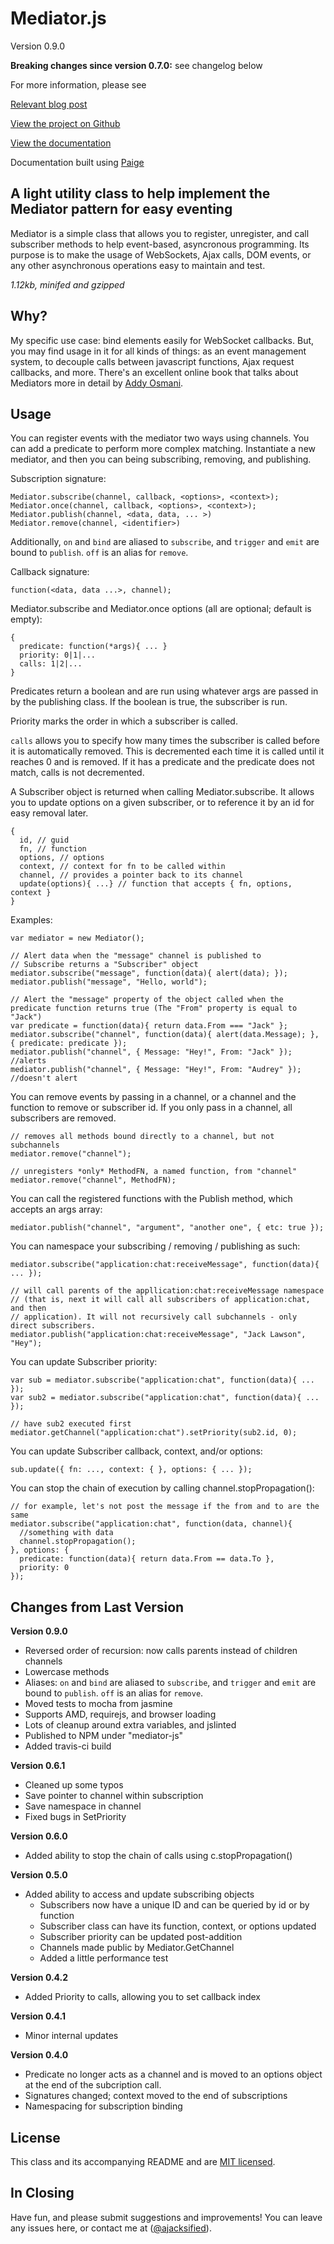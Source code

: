 Mediator.js
===========
Version 0.9.0

__Breaking changes since version 0.7.0:__ see changelog below

For more information, please see 

[Relevant blog post](http://thejacklawson.com/2011/06/mediators-for-modularized-asynchronous-programming-in-javascript/)

[View the project on Github](https://github.com/ajacksified/Mediator.js)

[View the documentation](http://thejacklawson.com/Mediator.js/)

Documentation built using [Paige](https://github.com/rthauby/Paige)

A light utility class to help implement the Mediator pattern for easy eventing
------------------------------------------------------------------------------

Mediator is a simple class that allows you to register, unregister, and call
subscriber methods to help event-based, asyncronous programming.  Its purpose
is to make the usage of WebSockets, Ajax calls, DOM events, or any other
asynchronous operations easy to maintain and test.

*1.12kb, minifed and gzipped*

Why?
---
My specific use case: bind elements easily for WebSocket callbacks. But, you
may find usage in it for all kinds of things: as an event management system,
to decouple calls between javascript functions, Ajax request callbacks, and
more. There's an excellent online book that talks about Mediators more in detail
by [Addy Osmani](http://addyosmani.com/resources/essentialjsdesignpatterns/book/#mediatorpatternjavascript).

Usage
-----

You can register events with the mediator two ways using channels. You can add
a predicate to perform more complex matching.  Instantiate a new mediator, and
then you can being subscribing, removing, and publishing.

Subscription signature:

    Mediator.subscribe(channel, callback, <options>, <context>);
    Mediator.once(channel, callback, <options>, <context>);
    Mediator.publish(channel, <data, data, ... >)
    Mediator.remove(channel, <identifier>)

Additionally, `on` and `bind` are aliased to `subscribe`, and `trigger` and
`emit` are bound to `publish`. `off` is an alias for `remove`.

Callback signature:

    function(<data, data ...>, channel);


Mediator.subscribe and Mediator.once options (all are optional; default is empty):

    {
      predicate: function(*args){ ... }
      priority: 0|1|... 
      calls: 1|2|...
    }

Predicates return a boolean and are run using whatever args are passed in by the
publishing class. If the boolean is true, the subscriber is run.

Priority marks the order in which a subscriber is called.

`calls` allows you to specify how many times the subscriber is called before it
is automatically removed. This is decremented each time it is called until it
reaches 0 and is removed. If it has a predicate and the predicate does not match,
calls is not decremented.

A Subscriber object is returned when calling Mediator.subscribe. It allows you
to update options on a given subscriber, or to reference it by an id for easy
removal later.

    {
      id, // guid
      fn, // function
      options, // options
      context, // context for fn to be called within
      channel, // provides a pointer back to its channel
      update(options){ ...} // function that accepts { fn, options, context }
    }

Examples:

    var mediator = new Mediator();

    // Alert data when the "message" channel is published to
    // Subscribe returns a "Subscriber" object
    mediator.subscribe("message", function(data){ alert(data); });
    mediator.publish("message", "Hello, world");

    // Alert the "message" property of the object called when the predicate function returns true (The "From" property is equal to "Jack")
    var predicate = function(data){ return data.From === "Jack" };
    mediator.subscribe("channel", function(data){ alert(data.Message); }, { predicate: predicate });
    mediator.publish("channel", { Message: "Hey!", From: "Jack" }); //alerts
    mediator.publish("channel", { Message: "Hey!", From: "Audrey" }); //doesn't alert

You can remove events by passing in a channel, or a channel and the
function to remove or subscriber id. If you only pass in a channel,
all subscribers are removed.

    // removes all methods bound directly to a channel, but not subchannels
    mediator.remove("channel");

    // unregisters *only* MethodFN, a named function, from "channel"
    mediator.remove("channel", MethodFN);

You can call the registered functions with the Publish method, which accepts 
an args array:

    mediator.publish("channel", "argument", "another one", { etc: true });

You can namespace your subscribing / removing / publishing as such:

    mediator.subscribe("application:chat:receiveMessage", function(data){ ... });

    // will call parents of the appllication:chat:receiveMessage namespace
    // (that is, next it will call all subscribers of application:chat, and then
    // application). It will not recursively call subchannels - only direct subscribers.
    mediator.publish("application:chat:receiveMessage", "Jack Lawson", "Hey");

You can update Subscriber priority:

    var sub = mediator.subscribe("application:chat", function(data){ ... });
    var sub2 = mediator.subscribe("application:chat", function(data){ ... });

    // have sub2 executed first
    mediator.getChannel("application:chat").setPriority(sub2.id, 0);

You can update Subscriber callback, context, and/or options:

    sub.update({ fn: ..., context: { }, options: { ... });

You can stop the chain of execution by calling channel.stopPropagation():

    // for example, let's not post the message if the from and to are the same
    mediator.subscribe("application:chat", function(data, channel){
      //something with data
      channel.stopPropagation();
    }, options: {
      predicate: function(data){ return data.From == data.To },
      priority: 0
    });

Changes from Last Version
-------------------------

__Version 0.9.0__

* Reversed order of recursion: now calls parents instead of children channels
* Lowercase methods
* Aliases: `on` and `bind` are aliased to `subscribe`, and `trigger` and
`emit` are bound to `publish`. `off` is an alias for `remove`.
* Moved tests to mocha from jasmine
* Supports AMD, requirejs, and browser loading
* Lots of cleanup around extra variables, and jslinted
* Published to NPM under "mediator-js"
* Added travis-ci build

__Version 0.6.1__

* Cleaned up some typos
* Save pointer to channel within subscription
* Save namespace in channel
* Fixed bugs in SetPriority

__Version 0.6.0__

* Added ability to stop the chain of calls using c.stopPropagation()

__Version 0.5.0__

* Added ability to access and update subscribing objects
  * Subscribers now have a unique ID and can be queried by id or by function
  * Subscriber class can have its function, context, or options updated
  * Subscriber priority can be updated post-addition
  * Channels made public by Mediator.GetChannel
  * Added a little performance test

__Version 0.4.2__

* Added Priority to calls, allowing you to set callback index

__Version 0.4.1__

* Minor internal updates

__Version 0.4.0__

* Predicate no longer acts as a channel and is moved to an options object
at the end of the subcription call.
* Signatures changed; context moved to the end of subscriptions
* Namespacing for subscription binding

License
-------
This class and its accompanying README and are 
[MIT licensed](http://www.opensource.org/licenses/mit-license.php).

In Closing
----------
Have fun, and please submit suggestions and improvements! You can leave any
issues here, or contact me at ([@ajacksified](https://twitter.com/ajacksified)).
